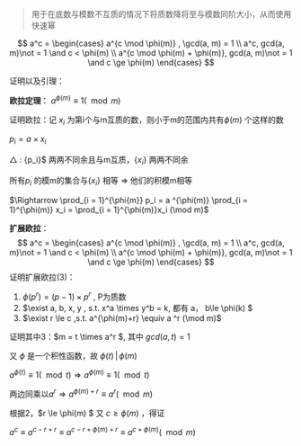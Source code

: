 > 用于在底数与模数不互质的情况下将质数降将至与模数同阶大小，从而使用快速幂

$$
a^c = \begin{cases}
a^{c \mod \phi(m)} , \gcd(a, m) = 1 \\
a^c, gcd(a, m)\not = 1 \and c < \phi(m) \\
a^{c \mod \phi(m) + \phi(m)}, gcd(a, m)\not = 1 \and c \ge \phi(m)
\end{cases}
$$



证明以及引理：

**欧拉定理**： $a^{\phi(m)} \equiv 1 (\mod m)$

证明欧拉：记 $x_i$ 为第i个与m互质的数，则小于m的范围内共有$\phi(m)$ 个这样的数

$p_i = a \times x_i$ 

$\triangle$  :  \{p_i\}$ 两两不同余且与m互质，$\{x_i\}$ 两两不同余 

所有$p_i$ 的模m的集合与$\{x_i\}$ 相等 $\Rightarrow$ 他们的积模m相等

$\Rightarrow \prod_{i = 1}^{\phi{m}} p_i = a ^{\phi(m)} \prod_{i = 1}^{\phi(m)} x_i = \prod_{i = 1}^{\phi(m)}x_i (\mod m)$

**扩展欧拉**：
$$
a^c = \begin{cases}
a^{c \mod \phi(m)} , \gcd(a, m) = 1 \\
a^c, gcd(a, m)\not = 1 \and c < \phi(m) \\
a^{c \mod \phi(m) + \phi(m)}, gcd(a, m)\not = 1 \and c \ge \phi(m)
\end{cases}
$$
证明扩展欧拉(3)：

1. $\phi(p ^ r) = (p - 1) \times p ^r$ , P为质数
2. $\exist a, b, x, y , s.t. x^a \times y^b = k, 都有 a， b\le \phi(k) $
3. $\exist r \le c ,s.t. a^{\phi(m)+r} \equiv a ^r (\mod m)$

证明其中3：$m = t \times a^r $, 其中 $gcd(a, t) = 1$

又 $\phi$ 是一个积性函数，故 $\phi(t) \,| \, \phi(m)$

$a^{\phi(t)}\equiv 1(\mod t) \Rightarrow a^{\phi(m)}\equiv 1(\mod t)$

两边同乘以$a^r \Rightarrow a ^{\phi(m) + r} \equiv a ^r(\mod m)$

根据2，$r \le \phi(m) $ 又 $c \ge \phi(m)$ ，得证

$a^c \equiv a^{c - r + r} \equiv a^{c - r + \phi(m) + r} \equiv a^{c+\phi(m)} (\mod m)$
